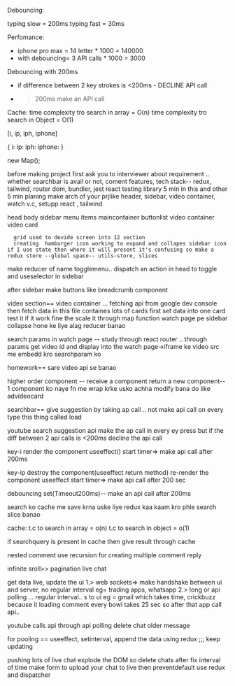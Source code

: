 Debouncing: 


typing slow = 200ms
typing fast = 30ms


Perfomance: 
 - iphone pro max = 14 letter * 1000  = 140000
 - with debouncing= 3 API calls * 1000 = 3000



 Debouncing with 200ms
 - if difference between 2 key strokes is <200ms - DECLINE API call
- >200ms make an API call






Cache: 
time complexity tro search in array = O(n)
time complexity tro search in Object = O(1)

[i, ip, iph, iphone]

{
    i: 
    ip:
    iph: 
    iphone:
}

new Map();

before making project first ask you to interviewer about requirement .. whether searchbar is avail or not, coment features, tech stack-- redux, tailwind, router dom, bundler, jest react testing library 5 min in this and other 5 min planing make arch of your prjlike header, sidebar, video container, watch v.c, 
setupp react , tailwind

head
body
  sidebar
    menu items
  maincontainer
    buttonlist
    video container
      video card  

      grid used to devide screen into 12 section
      creating  hamburger icon working to expand and collapes sidebar icon if I use state then where it will present it's confusing so make a redux store --global space-- utils-store, slices
make reducer of name togglemenu.. dispatch an action in head to toggle and useselector in sidebar 

after sidebar make buttons like breadcrumb component

video section== video container ... fetching api from google dev console then fetch data in this file containes lots of cards first set data into one card test it if it work fine the scale it through map function
watch page pe sidebar collapse hone ke liye alag reducer banao

search params in watch page -- study through react router  ..
through params get video id and display into the watch page->iframe ke video src me embedd kro searchparam ko

homework== sare video api se banao

higher order component -- receive a component return a new component--
1 component ko naye fn me wrap krke usko achha modify bana do like advideocard 

searchbar== give suggestion by taking ap call .. not make api call on every type this thing called load 

youtube search suggestion api
make the ap call in every ey press but if the diff between 2 api calls is <200ms decline the api call

key-i
render the component
useeffect()
start timer=> make api call after 200ms

key-ip
destroy the component(useeffect return method)
re-render the component
useeffect
start timer=> make api call after 200 sec

debouncing
set(Timeout200ms)-- make an api call after 200ms

search ko cache me save krna uske liye redux kaa kaam kro phle search slice banao

cache: t.c to search in array = o(n)
     t.c to search in object = o(1)

if searchquery is present in cache then give result through cache

nested comment
use recursion for creating multiple comment reply

infinite sroll>> pagination
live chat

get data live, update the ui
1.> web sockets=>  make handshake between ui and server, no regular interval eg= trading apps, whatsapp
2.> long or api polling ... regular interval.. s to ui
eg = gmail which takes time, crickbuzz because it loading comment every bowl takes 25 sec so after that app call api..

youtube calls api through api polling
delete chat older message

for pooling == useeffect, setinterval, append the data using redux ;;; keep updating 

pushing lots of live chat  explode the DOM
so delete chats after fix interval of time 
make form to upload your chat to live then preventdefault  use redux and dispatcher
